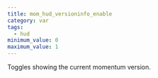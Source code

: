 ```yaml
---
title: mom_hud_versioninfo_enable
category: var
tags:
  - hud
minimum_value: 0
maximum_value: 1
---
```


Toggles showing the current momentum version.